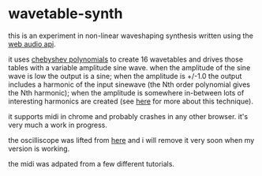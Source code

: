 # wavetable-synth
this is an experiment in non-linear waveshaping synthesis written using the [web audio api](https://developer.mozilla.org/en-US/docs/Web/API/Web_Audio_API). 

it uses [chebyshev polynomials](https://en.wikipedia.org/wiki/Chebyshev_polynomials) to create 16 wavetables and drives those tables with a variable amplitude sine wave. when the amplitude of the sine wave is low the output is a sine; when the amplitude is +/-1.0 the output includes a harmonic of the input sinewave (the Nth order polynomial gives the Nth harmonic); when the amplitude is somewhere in-between lots of interesting harmonics are created (see [here](http://music.columbia.edu/cmc/MusicAndComputers/chapter4/04_06.php) for more about this technique).

it supports midi in chrome and probably crashes in any other browser. it's very much a work in progress. 

the oscilliscope was lifted from [here](http://webaudiodemos.appspot.com/oscilloscope/index.html) and i will remove it very soon when my version is working. 

the midi was adpated from a few different tutorials.



